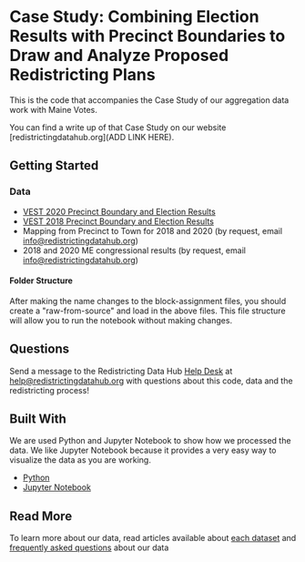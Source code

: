 # Case Study: Combining Election Results with Precinct Boundaries to Draw and Analyze Proposed Redistricting Plans

This is the code that accompanies the Case Study of our aggregation data work with Maine Votes. 

You can find a write up of that Case Study on our website [redistrictingdatahub.org](ADD LINK HERE).

## Getting Started

### Data
- [VEST 2020 Precinct Boundary and Election Results](https://redistrictingdatahub.org/dataset/vest-2020-maine-precinct-boundaries-and-election-results-shapefile/)
- [VEST 2018 Precinct Boundary and Election Results](https://redistrictingdatahub.org/dataset/vest-2018-maine-precinct-and-election-results/)
- Mapping from Precinct to Town for 2018 and 2020 (by request, email info@redistrictingdatahub.org)
- 2018 and 2020 ME congressional results (by request, email info@redistrictingdatahub.org)


#### Folder Structure
After making the name changes to the block-assignment files, you should create a "raw-from-source" and load in the above files. This file structure will allow you to run the notebook without making changes.

## Questions

Send a message to the Redistricting Data Hub [Help Desk](https://redistrictingdatahub.org/tools/support/) at help@redistrictingdatahub.org with questions about this code, data and the redistricting process!

## Built With

We are used Python and Jupyter Notebook to show how we processed the data. We like Jupyter Notebook because it provides a very easy way to visualize the data as you are working. 

* [Python](https://www.python.org/)
* [Jupyter Notebook](https://jupyter.org/)

## Read More


To learn more about our data, read articles available about [each dataset](https://redistrictingdatahub.org/data/about-our-data/) and [frequently asked questions](https://redistrictingdatahub.org/tools/support/data-faq/) about our data  
